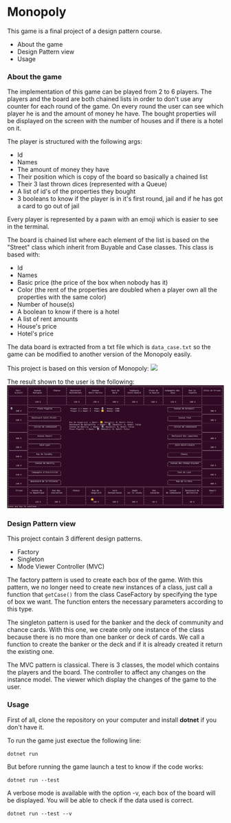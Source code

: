 # Monopoly

This game is a final project of a design pattern course.

* About the game
* Design Pattern view
* Usage

### About the game

The implementation of this game can be played from 2 to 6 players.
The players and the board are both chained lists in order to don't use any counter for each round of the game.
On every round the user can see which player he is and the amount of money he have.
The bought properties will be displayed on the screen with the number of houses and if there is a hotel on it.


The player is structured with the following args:
 * Id
 * Names
 * The amount of money they have
 * Their position which is copy of the board so basically a chained list
 * Their 3 last thrown dices (represented with a Queue)
 * A list of id's of the properties they bought
 * 3 booleans to know if the player is in it's first round, jail and if he has got a card to go out of jail


Every player is represented by a pawn with an emoji which is easier to see in the terminal.

The board is chained list where each element of the list is based on the "Street" class which inherit from Buyable and Case classes. This class is based with:

 * Id
 * Names
 * Basic price (the price of the box when nobody has it)
 * Color (the rent of the properties are doubled when a player own all the properties with the same color)
 * Number of house(s)
 * A boolean to know if there is a hotel
 * A list of rent amounts
 * House's price
 * Hotel's price


The data board is extracted from a txt file which is `data_case.txt` so the game can be modified to another version of the Monopoly easily.

This project is based on this version of Monopoly:
![](http://www.monopolypedia.fr/editions/france/classique2014/monopoly-classique-plateau.jpg)

The result shown to the user is the following:
![](output.png)


### Design Pattern view

This project contain 3 different design patterns.
* Factory
* Singleton
* Mode Viewer Controller (MVC)

The factory pattern is used to create each box of the game. With this pattern, we no longer need to create new instances of a class, just call a function that `getCase()` from the class CaseFactory by specifying the type of box we want. The function enters the necessary parameters according to this type.

The singleton pattern is used for the banker and the deck of community and chance cards. With this one, we create only one instance of the class because there is no more than one banker or deck of cards.  We call a function to create the banker or the deck and if it is already created it return the existing one.

The MVC pattern is classical. There is 3 classes, the model which contains the players and the board. The controller to affect any changes on the instance model. The viewer which display the changes of the game to the user.

### Usage

First of all, clone the repository on your computer and install **dotnet** if you don't have it.

To run the game just exectue the following line:
```
dotnet run
```

But before running the game launch a test to know if the code works:
```
dotnet run --test
```
A verbose mode is available with the option -v, each box of the board will be displayed. You will be able to check if the data used is correct.
```
dotnet run --test --v
```

